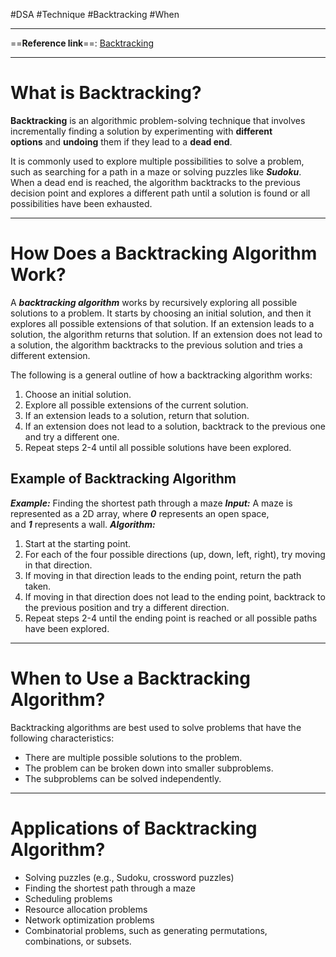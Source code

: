 #DSA #Technique #Backtracking #When 
___
==**Reference link**==: [Backtracking](https://www.geeksforgeeks.org/backtracking-algorithms/)
___
# What is Backtracking?
**Backtracking** is an algorithmic problem-solving technique that involves incrementally finding a solution by experimenting with **different options** and **undoing** them if they lead to a **dead end**.

It is commonly used to explore multiple possibilities to solve a problem, such as searching for a path in a maze or solving puzzles like ***Sudoku***. When a dead end is reached, the algorithm backtracks to the previous decision point and explores a different path until a solution is found or all possibilities have been exhausted.
___
# How Does a Backtracking Algorithm Work?
A ***backtracking algorithm*** works by recursively exploring all possible solutions to a problem. It starts by choosing an initial solution, and then it explores all possible extensions of that solution. If an extension leads to a solution, the algorithm returns that solution. If an extension does not lead to a solution, the algorithm backtracks to the previous solution and tries a different extension.

The following is a general outline of how a backtracking algorithm works:
1. Choose an initial solution.
2. Explore all possible extensions of the current solution.
3. If an extension leads to a solution, return that solution.
4. If an extension does not lead to a solution, backtrack to the previous one and try a different one.
5. Repeat steps 2-4 until all possible solutions have been explored.
## Example of Backtracking Algorithm
***Example:*** Finding the shortest path through a maze
***Input:*** A maze is represented as a 2D array, where ***0*** represents an open space, and ***1*** represents a wall.
***Algorithm:***
1. Start at the starting point.
2. For each of the four possible directions (up, down, left, right), try moving in that direction.
3. If moving in that direction leads to the ending point, return the path taken.
4. If moving in that direction does not lead to the ending point, backtrack to the previous position and try a different direction.
5. Repeat steps 2-4 until the ending point is reached or all possible paths have been explored.
___
# When to Use a Backtracking Algorithm?
Backtracking algorithms are best used to solve problems that have the following characteristics:
- There are multiple possible solutions to the problem.
- The problem can be broken down into smaller subproblems.
- The subproblems can be solved independently.
___
# Applications of Backtracking Algorithm?
- Solving puzzles (e.g., Sudoku, crossword puzzles)
- Finding the shortest path through a maze
- Scheduling problems
- Resource allocation problems
- Network optimization problems
- Combinatorial problems, such as generating permutations, combinations, or subsets.